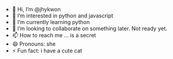 - 👋 Hi, I’m @jhykwon
- 👀 I’m interested in python and javascript
- 🌱 I’m currently learning python
- 💞️ I’m looking to collaborate on something later. Not ready yet.
- 📫 How to reach me ... is a secret
- 😄 Pronouns: she
- ⚡ Fun fact: i have a cute cat

<!---
jhykwon/jhykwon is a ✨ special ✨ repository because its `README.md` (this file) appears on your GitHub profile.
You can click the Preview link to take a look at your changes.
--->
